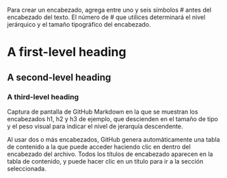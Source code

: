 Para crear un encabezado, agrega entre uno y seis símbolos # antes del encabezado del texto. El número de # que utilices determinará el nivel jerárquico y el tamaño tipográfico del encabezado.
# A first-level heading
## A second-level heading
### A third-level heading
Captura de pantalla de GitHub Markdown en la que se muestran los encabezados h1, h2 y h3 de ejemplo, que descienden en el tamaño de tipo y el peso visual para indicar el nivel de jerarquía descendente.

Al usar dos o más encabezados, GitHub genera automáticamente una tabla de contenido a la que puede acceder haciendo clic en  dentro del encabezado del archivo. Todos los títulos de encabezado aparecen en la tabla de contenido, y puede hacer clic en un título para ir a la sección seleccionada.






